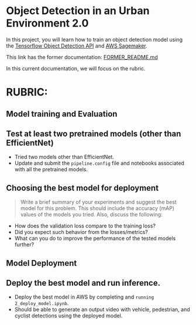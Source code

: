 # Object Detection in an Urban Environment 2.0

In this project, you will learn how to train an object detection model using the [Tensorflow Object Detection API](https://tensorflow-object-detection-api-tutorial.readthedocs.io/en/latest/index.html) and [AWS Sagemaker](https://aws.amazon.com/sagemaker/).

This link has the former documentation: [FORMER_README.md](FORMER_README.md)

In this current documentation, we will focus on the rubric.

# RUBRIC:

## Model training and Evaluation

## Test at least two pretrained models (other than EfficientNet)

> 
* Tried two models other than EfficientNet.
* Update and submit the `pipeline.config` file and notebooks associated with all the pretrained models.



## Choosing the best model for deployment

> Write a brief summary of your experiments and suggest the best model for this problem. This should include the accuracy (mAP) values of the models you tried. Also, discuss the following:

> 
* How does the validation loss compare to the training loss?
* Did you expect such behavior from the losses/metrics?
* What can you do to improve the performance of the tested models further?



## Model Deployment

## Deploy the best model and run inference.

> 
* Deploy the best model in AWS by completing and `running 2_deploy_model.ipynb`.
* Should be able to generate an output video with vehicle, pedestrian, and cyclist detections using the deployed model.


